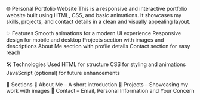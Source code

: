 🌐 Personal Portfolio Website
This is a responsive and interactive portfolio website built using HTML, CSS, and basic animations. It showcases my skills, projects, and contact details in a clean and visually appealing layout.

✨ Features
Smooth animations for a modern UI experience
Responsive design for mobile and desktop
Projects section with images and descriptions
About Me section with profile details
Contact section for easy reach

🛠️ Technologies Used
HTML for structure
CSS for styling and animations
JavaScript (optional) for future enhancements

📌 Sections
🔹 About Me – A short introduction
🔹 Projects – Showcasing my work with images
🔹 Contact – Email, Personal Information and Your Concern

